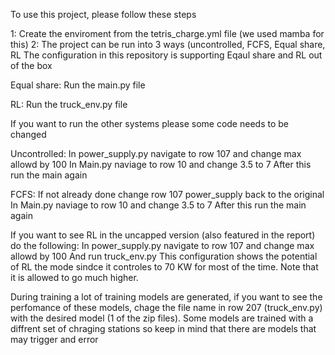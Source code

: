 To use this project, please follow these steps

1:
Create the enviroment from the tetris_charge.yml file (we used mamba for this)
2:
The project can be run into 3 ways (uncontrolled, FCFS, Equal share, RL
The configuration in this repository is supporting Eqaul share and RL out of the box

Equal share:
Run the main.py file

RL:
Run the truck_env.py file

If you want to run the other systems please some code needs to be changed

Uncontrolled:
In power_supply.py navigate to row 107 and change max allowd by 100
In Main.py naviage to row 10 and change 3.5 to 7
After this run the main again

FCFS:
If not already done change row 107 power_supply back to the original
In Main.py naviage to row 10 and change 3.5 to 7
After this run the main again

If you want to see RL in the uncapped version (also featured in the report) do the following:
In power_supply.py navigate to row 107 and change max allowd by 100
And run truck_env.py
This configuration shows the potential of RL the mode sindce it controles to 70 KW for most of the time.
Note that it is allowed to go much higher.

During training a lot of training models are generated, if you want to see the perfomance of these models,
chage the file name in row 207 (truck_env.py) with the desired model (1 of the zip files). 
Some models are trained with a diffrent set of chraging stations so keep in mind that there are models that may trigger and error


